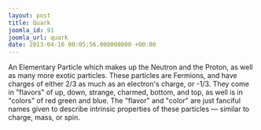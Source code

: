 ```yaml
---
layout: post
title: Quark
joomla_id: 91
joomla_url: quark
date: 2013-04-16 00:05:56.000000000 +00:00
---
```

<p>An Elementary Particle which makes up the Neutron and the Proton, as well as many more exotic particles. These particles are Fermions, and have charges of either 2/3 as much as an electron's charge, or -1/3. They come in "flavors" of up, down, strange, charmed, bottom, and top, as well is in "colors" of red green and blue. The "flavor" and "color" are just fanciful names given to describe intrinsic properties of these particles — similar to charge, mass, or spin.</p>
